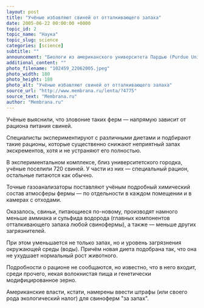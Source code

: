 ```yaml
---
layout: post
title: "Учёные избавляют свиней от отталкивающего запаха"
date: 2005-06-22 00:00:00 +0000
topic_id: 2
topic_name: "Наука"
topic_slug: science
categories: [science]
subtitle: ""
announcement: "Биологи из американского университета Пардью (Purdue University) проводят эксперимент по устранению жуткого запаха от свинофермы, который отравляет жизнь людей, живущих поблизости."
additional_content: ""
photo_filename: "102459_22062005.jpeg"
photo_width: 180
photo_height: 180
photo_alt: "Учёные избавляют свиней от отталкивающего запаха"
source_url: "http://www.membrana.ru/lenta/?4775"
source_text: "Membrana.ru"
author: "Membrana.ru"
---
```

Учёные выяснили, что зловоние таких ферм — напрямую зависит от рациона питания свиней.

Специалисты экспериментируют с различными диетами и подбирают такие рационы, которые существенно снижают неприятный запах экскрементов, хотя и не устраняют его полностью.

В экспериментальном комплексе, близ университетского городка, учёные поселили 720 свиней. У части из них — специальный рацион, остальные питаются как обычно.

Точные газоанализаторы поставляют учёным подробный химический состав атмосферы фермы — по отдельности в каждом помещении и в камерах с отходами.

Оказалось, свиньи, питающиеся по-новому, производят намного меньше аммиака и сульфида водорода (главных компонентов отталкивающего запаха любой свинофермы), а также — меньше других загрязнителей.

При этом уменьшается не только запах, но и уровень загрязнения окружающей среды (воды). Причём новая диета подобрана так, что она не ухудшает нормальный рост животного.

Подробности о рационе не сообщаются, но известно, что в него входит, среди прочего, некая волокнистая пища и генетически модифицированное зерно.

Американские власти, кстати, намерены ввести штрафы (или своего рода экологический налог) для свиноферм "за запах".

